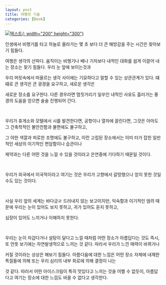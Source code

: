 ```yaml
---
layout: post
title: 여행의 기술
categories: [Book]
---
```


[![텍스트](http://image.yes24.com/Goods/6042044/800x0){: width="200" height="300"}](http://www.yes24.com/Product/Goods/6042044?scode=032&OzSrank=1)


인생에서 비행기를 타고 하늘로 올라가는 몇 초 보다 더 큰 해방감을 주는 시간은 찾아보기 힘들다.

여행은 생각의 산파다. 움직이는 비행기나 배나 기차보다 내적인 대화를 쉽게 이끌어 내는 장소는 찾기 힘들다. 우리 눈 앞에 보이는것과

우리 머릿속에서 떠올르는 생각 사이에는 기묘하다고 말할 수 있는 상관관계가 있다. 떄떄로 큰 생각은 큰 광경을 요구하고, 새로운 생각은

새로운 장소를 요구한다. 다른 경우라면 멈칫거리기 일쑤인 내적인 사유도 흘러가는 풍경의 도움을 얻으면 술술 진행되어 간다.

​

우리가 휴게소와 모텔에서 시를 발견한다면, 공항이나 열차에 끌린다면, 그것은 아마도 그 건축학적인 불안전함과 불편에도 불구하고, 

그 야한 색깔과 피로한 조명에도 불구하고, 이런 고립된 장소에서는 이미 터가 잡힌 일반적인 세상의 이기적인 편암함이나 습관이나

제약과는 다른 어떤 것을 느낄 수 있을 것이라고 은연중에 기다하기 때문일 것이다.

​

우리가 외국에서 이국적이라고 여기는 것은 우리가 고향에서 갈망했으나 얻지 못한 것일 수도 있는 것이다.

​

사실 우리 앞의 세계는 바다긍ㄹ 드러내지 않는 보고이지만, 익숙함과 이기적인 염려 때문에 우리는 눈이 있어도 보지 못하고, 귀가 있어도 듣지 못하고, 

심장이 있어도 느끼거나 이해하지 못한다.

​

우리는 눈이 차갑다거나 설탕이 달다고 느낄 때처럼 어떤 장소가 아름답다는 것도 즉시, 또 언뜻 보기에는 자연발생적으로 느끼는 것 같다. 따라서 우리가 느낀 매력이 바뀌거나

커질 것이라는 상상은 해보기 힘들다. 아름다움에 대한 느낌은 어떤 장소 자체에 내재한 특질들에 의해 또는 우리 심리의 내부 회로에 의해 결정이 나는

것 같다. 따러서 어떤 아이스크림이 특히 맛있다고 느끼는 것을 어쩔 수 없듯이, 아름답다고 여기는 장소에 대한 느낌도 바꿀 수 없다고 생각한다.